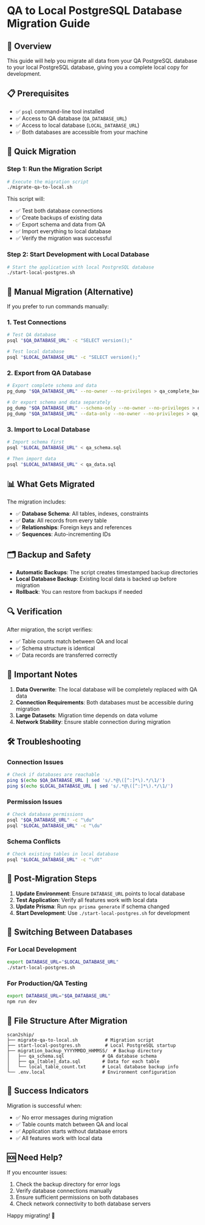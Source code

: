 # QA to Local PostgreSQL Database Migration Guide

## 🎯 Overview

This guide will help you migrate all data from your QA PostgreSQL database to your local PostgreSQL database, giving you a complete local copy for development.

## 📋 Prerequisites

- ✅ `psql` command-line tool installed
- ✅ Access to QA database (`QA_DATABASE_URL`)
- ✅ Access to local database (`LOCAL_DATABASE_URL`)
- ✅ Both databases are accessible from your machine

## 🚀 Quick Migration

### Step 1: Run the Migration Script

```bash
# Execute the migration script
./migrate-qa-to-local.sh
```

This script will:
- ✅ Test both database connections
- ✅ Create backups of existing data
- ✅ Export schema and data from QA
- ✅ Import everything to local database
- ✅ Verify the migration was successful

### Step 2: Start Development with Local Database

```bash
# Start the application with local PostgreSQL database
./start-local-postgres.sh
```

## 🔧 Manual Migration (Alternative)

If you prefer to run commands manually:

### 1. Test Connections

```bash
# Test QA database
psql "$QA_DATABASE_URL" -c "SELECT version();"

# Test local database  
psql "$LOCAL_DATABASE_URL" -c "SELECT version();"
```

### 2. Export from QA Database

```bash
# Export complete schema and data
pg_dump "$QA_DATABASE_URL" --no-owner --no-privileges > qa_complete_backup.sql

# Or export schema and data separately
pg_dump "$QA_DATABASE_URL" --schema-only --no-owner --no-privileges > qa_schema.sql
pg_dump "$QA_DATABASE_URL" --data-only --no-owner --no-privileges > qa_data.sql
```

### 3. Import to Local Database

```bash
# Import schema first
psql "$LOCAL_DATABASE_URL" < qa_schema.sql

# Then import data
psql "$LOCAL_DATABASE_URL" < qa_data.sql
```

## 📊 What Gets Migrated

The migration includes:
- ✅ **Database Schema**: All tables, indexes, constraints
- ✅ **Data**: All records from every table
- ✅ **Relationships**: Foreign keys and references
- ✅ **Sequences**: Auto-incrementing IDs

## 🗂️ Backup and Safety

- **Automatic Backups**: The script creates timestamped backup directories
- **Local Database Backup**: Existing local data is backed up before migration
- **Rollback**: You can restore from backups if needed

## 🔍 Verification

After migration, the script verifies:
- ✅ Table counts match between QA and local
- ✅ Schema structure is identical
- ✅ Data records are transferred correctly

## 🚨 Important Notes

1. **Data Overwrite**: The local database will be completely replaced with QA data
2. **Connection Requirements**: Both databases must be accessible during migration
3. **Large Datasets**: Migration time depends on data volume
4. **Network Stability**: Ensure stable connection during migration

## 🛠️ Troubleshooting

### Connection Issues
```bash
# Check if databases are reachable
ping $(echo $QA_DATABASE_URL | sed 's/.*@\([^:]*\).*/\1/')
ping $(echo $LOCAL_DATABASE_URL | sed 's/.*@\([^:]*\).*/\1/')
```

### Permission Issues
```bash
# Check database permissions
psql "$QA_DATABASE_URL" -c "\du"
psql "$LOCAL_DATABASE_URL" -c "\du"
```

### Schema Conflicts
```bash
# Check existing tables in local database
psql "$LOCAL_DATABASE_URL" -c "\dt"
```

## 📝 Post-Migration Steps

1. **Update Environment**: Ensure `DATABASE_URL` points to local database
2. **Test Application**: Verify all features work with local data
3. **Update Prisma**: Run `npx prisma generate` if schema changed
4. **Start Development**: Use `./start-local-postgres.sh` for development

## 🔄 Switching Between Databases

### For Local Development
```bash
export DATABASE_URL="$LOCAL_DATABASE_URL"
./start-local-postgres.sh
```

### For Production/QA Testing
```bash
export DATABASE_URL="$QA_DATABASE_URL"
npm run dev
```

## 📁 File Structure After Migration

```
scan2ship/
├── migrate-qa-to-local.sh          # Migration script
├── start-local-postgres.sh         # Local PostgreSQL startup
├── migration_backup_YYYYMMDD_HHMMSS/  # Backup directory
│   ├── qa_schema.sql              # QA database schema
│   ├── qa_[table]_data.sql        # Data for each table
│   └── local_table_count.txt      # Local database backup info
└── .env.local                     # Environment configuration
```

## 🎉 Success Indicators

Migration is successful when:
- ✅ No error messages during migration
- ✅ Table counts match between QA and local
- ✅ Application starts without database errors
- ✅ All features work with local data

## 🆘 Need Help?

If you encounter issues:
1. Check the backup directory for error logs
2. Verify database connections manually
3. Ensure sufficient permissions on both databases
4. Check network connectivity to both database servers

Happy migrating! 🚀
